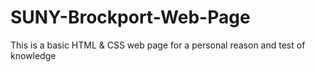 # SUNY-Brockport-Web-Page
This is a basic HTML & CSS web page for a personal reason and test of knowledge
